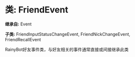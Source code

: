 # 类: FriendEvent  
  
**继承自:** Event  
  
**子类:** FriendInputStatusChangeEvent, FriendNickChangeEvent, FriendRecallEvent  
  
RainyBot好友事件类，与好友相关的事件通常直接或间接继承此类  
  

